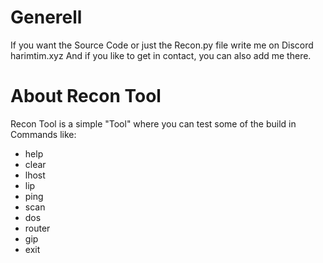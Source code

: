 # Generell
If you want the Source Code or just the Recon.py file write me on Discord harimtim.xyz
And if you like to get in contact, you can also add me there.

# About Recon Tool
Recon Tool is a simple "Tool" where you can test some of the build in Commands like:

- help 
- clear
- lhost
- lip
- ping
- scan
- dos
- router
- gip
- exit

